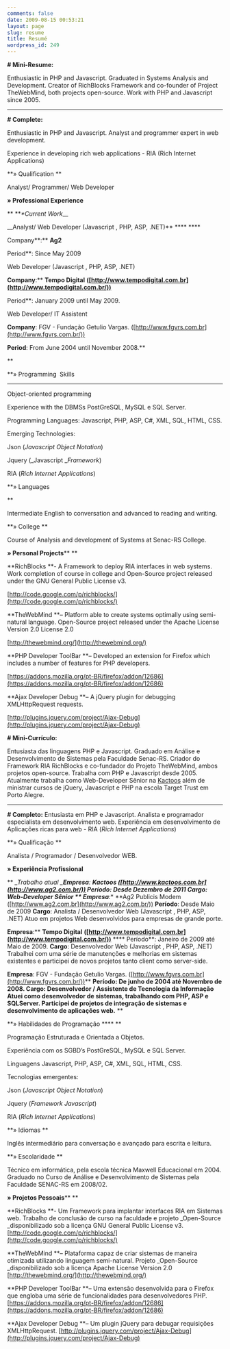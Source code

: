 ```yaml
---
comments: false
date: 2009-08-15 00:53:21
layout: page
slug: resume
title: Resumé
wordpress_id: 249
---
```





**# Mini-Resume:**




Enthusiastic in PHP and Javascript. Graduated in Systems Analysis and Development. Creator of RichBlocks Framework and co-founder of Project TheWebMind, both projects open-source. Work with PHP and Javascript since 2005.




* * *

**# Complete:**  

Enthusiastic in PHP and Javascript. Analyst and programmer expert in web development.  

Experience in developing rich web applications - RIA (Rich Internet Applications)




**» Qualification **




Analyst/ Programmer/ Web Developer




**» Professional Experience**




** **_*_Current Work____  

__Analyst/ Web Developer (Javascript , PHP,   ASP, .NET)** **** ****  

Company**:** **Ag2**  

Period**: Since May 2009




Web Developer (Javascript , PHP, ASP, .NET)  

**Company**:** **Tempo   Digital** **([http://www.tempodigital.com.br](http://www.tempodigital.com.br/))**  

Period**: January 2009 until May 2009.




Web Developer/ IT Assistent  

**Company**: FGV - Fundação Getulio Vargas. ([http://www.fgvrs.com.br](http://www.fgvrs.com.br/))  

**Period**: From June 2004 until November 2008.**  

**




**» Programming  Skills  

**** **




Object-oriented programming




Experience with the DBMSs PostGreSQL, MySQL e SQL Server.




Programming Languages: Javascript, PHP, ASP, C#, XML, SQL, HTML, CSS.




Emerging Technologies:




Json (_Javascript Object Notation_)




Jquery (_Javascript __Framework_)




RIA (_Rich Internet Applications_)




**» Languages  

**




Intermediate English to conversation and advanced to reading and writing.




**» College **




Course of Analysis and development of Systems at Senac-RS College.




**» Personal Projects**** **




**RichBlocks **- A Framework to deploy RIA interfaces in web systems. Work completion of course in college and Open-Source project released under the GNU General Public License v3.  

[http://code.google.com/p/richblocks/](http://code.google.com/p/richblocks/)




**TheWebMind **– Platform able to create systems optimally using semi-natural language. Open-Source project released under the Apache License Version 2.0 License 2.0  

[http://thewebmind.org/](http://thewebmind.org/)




**PHP Developer ToolBar **– Developed an extension for Firefox which includes a number of features for PHP developers.  

[https://addons.mozilla.org/pt-BR/firefox/addon/12686](https://addons.mozilla.org/pt-BR/firefox/addon/12686)




**Ajax Developer Debug **– A jQuery plugin for debugging XMLHttpRequest requests.  

[http://plugins.jquery.com/project/Ajax-Debug](http://plugins.jquery.com/project/Ajax-Debug)





**# Mini-Currículo:**


Entusiasta das linguagens PHP e Javascript. Graduado em Análise e Desenvolvimento de Sistemas pela Faculdade Senac-RS. Criador do Framework RIA RichBlocks e co-fundador do Projeto TheWebMind, ambos projetos open-source. Trabalha com PHP e Javascript desde 2005.
Atualmente trabalha como Web-Developer Sênior na [Kactoos](http://kactoos.com) além de ministrar cursos de jQuery, Javascript e PHP na escola Target Trust em Porto Alegre.








* * *



**# Completo:**
Entusiasta em PHP e Javascript. Analista e programador especialista em desenvolvimento web.
Experiência em desenvolvimento de Aplicações ricas para web - RIA (_Rich Internet Applications_)

**» Qualificação **

Analista / Programador / Desenvolvedor WEB.

**» Experiência Profissional**

** **_*Trabalho atual
_**Empresa**:** **Kactoos ([http://www.kactoos.com.br](http://www.ag2.com.br/))
**Período**: Desde Dezembro de 2011
**Cargo**: Web-Developer Sênior
**
Empresa**:** **Ag2 Publicis Modem ([http://www.ag2.com.br](http://www.ag2.com.br/))
**Período**: Desde Maio de 2009
**Cargo**: Analista / Desenvolvedor Web (Javascript , PHP,   ASP, .NET)
Atuo   em projetos Web desenvolvidos para empresas de grande porte.

**Empresa**:** **Tempo   Digital** **([http://www.tempodigital.com.br](http://www.tempodigital.com.br/))** ****
Período**: Janeiro de 2009 até Maio de 2009.
**Cargo**: Desenvolvedor Web (Javascript , PHP, ASP, .NET)
Trabalhei com uma série de manutenções e melhorias em sistemas existentes e participei de novos projetos tanto client como server-side.

**Empresa**: FGV - Fundação Getulio Vargas. ([http://www.fgvrs.com.br](http://www.fgvrs.com.br/))** ****Período**: De junho de 2004 até Novembro de 2008.
**Cargo**: Desenvolvedor / Assistente de Tecnologia da   Informação
Atuei como desenvolvedor de sistemas, trabalhando com PHP, ASP e SQLServer. Participei de projetos de integração de sistemas e desenvolvimento de aplicações web.** **

**» Habilidades de Programação **** **

Programação Estruturada e Orientada a Objetos.

Experiência com os SGBD’s PostGreSQL, MySQL e SQL Server.

Linguagens Javascript, PHP, ASP, C#, XML, SQL, HTML, CSS.

Tecnologias emergentes:

Json (_Javascript Object Notation_)

Jquery (_Framework Javascript_)

RIA (_Rich Internet Applications_)

**» Idiomas **

Inglês intermediário para conversação e avançado para escrita e leitura.

**» Escolaridade **

Técnico em informática, pela escola técnica Maxwell Educacional em 2004.
Graduado no Curso de Análise e Desenvolvimento de Sistemas pela Faculdade SENAC-RS em 2008/02.

**» Projetos Pessoais**** **

**RichBlocks **- Um Framework para implantar interfaces RIA em Sistemas web. Trabalho de conclusão de curso na faculdade e projeto _Open-Source _disponibilizado sob a licença GNU General Public License v3.
[http://code.google.com/p/richblocks/](http://code.google.com/p/richblocks/)

**TheWebMind **– Plataforma capaz de criar sistemas de maneira otimizada utilizando linguagem semi-natural. Projeto _Open-Source _disponibilizado sob a licença Apache License Version 2.0
[http://thewebmind.org/](http://thewebmind.org/)

**PHP Developer ToolBar **– Uma extensão desenvolvida para o Firefox que engloba uma série de funcionalidades para desenvolvedores PHP.
[https://addons.mozilla.org/pt-BR/firefox/addon/12686](https://addons.mozilla.org/pt-BR/firefox/addon/12686)

**Ajax Developer Debug **– Um plugin jQuery para debugar requisições XMLHttpRequest.
[http://plugins.jquery.com/project/Ajax-Debug](http://plugins.jquery.com/project/Ajax-Debug)
